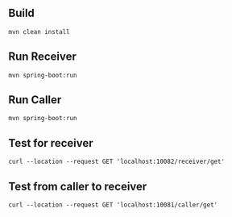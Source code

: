 ## Build
```
mvn clean install
```

## Run Receiver
```
mvn spring-boot:run
```

## Run Caller
```
mvn spring-boot:run
```

## Test for receiver
```
curl --location --request GET 'localhost:10082/receiver/get'
```

## Test from caller to receiver
```
curl --location --request GET 'localhost:10081/caller/get'
```